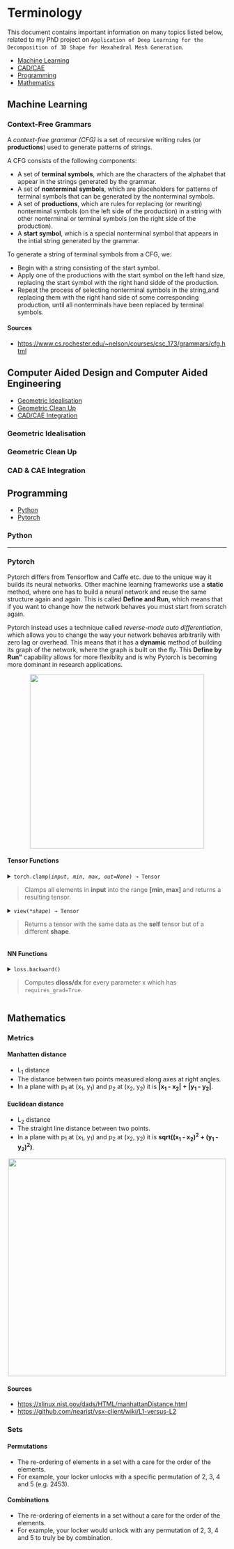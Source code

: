 # Terminology
This document contains important information on many topics listed below, related to my PhD project on `Application of Deep Learning for the Decomposition of 3D Shape for Hexahedral Mesh Generation`.
- [Machine Learning](#machine-learning)
- [CAD/CAE](#computer-aided-design-and-computer-aided-engineering)
- [Programming](#programming)
- [Mathematics](#mathematics)

## Machine Learning
### Context-Free Grammars

A *context-free grammar (CFG)* is a set of recursive writing rules (or **productions**) used to generate patterns of strings.

A CFG consists of the following components:
- A set of **terminal symbols**, which are the characters of the alphabet that appear in the strings generated by the grammar.
- A set of **nonterminal symbols**, which are placeholders for patterns of terminal symbols that can be generated by the nonterminal symbols.
- A set of **productions**, which are rules for replacing (or rewriting) nonterminal symbols (on the left side of the production) in a string with other nonterminal or terminal symbols (on the right side of the production).
- A **start symbol**, which is a special nonterminal symbol that appears in the intial string generated by the grammar.

To generate a string of terminal symbols from a CFG, we:
- Begin with a string consisting of the start symbol.
- Apply one of the productions with the start symbol on the left hand size, replacing the start symbol with the right hand sidde of the production.
- Repeat the process of selecting nonterminal symbols in the string,and replacing them with the right hand side of some corresponding production, until all nonterminals have been replaced by terminal symbols.

#### Sources
- https://www.cs.rochester.edu/~nelson/courses/csc_173/grammars/cfg.html

## Computer Aided Design and Computer Aided Engineering
- [Geometric Idealisation](#geometric-idealisation)
- [Geometric Clean Up](#geometric-clean-up)
- [CAD/CAE Integration](#cad-&-cae-integration)

### Geometric Idealisation

### Geometric Clean Up

### CAD & CAE Integration

## Programming
- [Python](#python)
- [Pytorch](#pytorch)

### Python

<hr>

### Pytorch
Pytorch differs from Tensorflow and Caffe etc. due to the unique way it builds its neural networks. Other machine learning frameworks use a **static** method, where one has to build a neural network and reuse the same structure again and again. This is called **Define and Run**, which means that if you want to change how the network behaves you must start from scratch again.

Pytorch instead uses a technique called *reverse-mode auto differentiation*, which allows you to change the way your network behaves arbitrarily with zero lag or overhead. This means that it has a **dynamic** method of building its graph of the network, where the graph is built on the fly. This **Define by Run"** capability allows for more flexiblity and is why Pytorch is becoming more dominant in research applications.

<p align="center">
  <img src="https://cdn-images-1.medium.com/max/1600/1*5PLIVNA5fIqEC8-kZ260KQ.gif" width=400>
</p>

#### Tensor Functions
<details>
  <summary><code>torch.clamp(<i>input, min, max, out=None</i>) → Tensor</code><br/> <blockquote>Clamps all elements in <b>input</b> into the range <b>[min, max]</b> and returns a resulting tensor.<blockquote></summary>
  <pre>
  <code>
  >>> a = torch.randn(4)
  >>> a
  <b>tensor([-1.7120,  0.1734, -0.0478, -0.0922])</b>
  >>> torch.clamp(a, min=-0.5, max=0.5)
  <b>tensor([-0.5000,  0.1734, -0.0478, -0.0922])</b>
  </code>
  </pre>
</details>
    
<details>
  <summary><span><code>view(<i>*shape</i>) → Tensor</code></span><br/> <blockquote>Returns a tensor with the same data as the <b>self</b> tensor but of a different <b>shape</b>.<blockquote></summary>
  <pre>
  <code>
  >>> x = torch.randn(4, 4)
  >>> x.size()
  <b>torch.Size([4, 4])</b>
  >>> y = x.view(16)
  >>> y.size()
  <b>torch.Size([16])</b>
  >>> z = x.view(-1, 8)  # the size -1 is inferred from other dimensions<br>
  >>> z.size()
  <b>torch.Size([2, 8])</b>
  </code>
  </pre>
</details>

#### NN Functions
<details>
  <summary><code>loss.backward()</code><br/><blockquote>Computes <b>dloss/dx</b> for every parameter x which has <code>requires_grad=True</code>.<blockquote></summary>
  <hr>
    These are accumulated into <code>x.grad</code> for every parameter x.</br></br>
    <pre><code>x.grad += dloss/dx</code></pre>
    <code>optimizer.step</code> updates the value of x using the gradient <code>x.grad</code>. For example, the SGD optimizer performs:     </br></br>
    <pre><code>x += -lr * x.grad</code></pre>
    <code>optimizer.zero_grad()</code> clears <code>x.grad</code> for every parameter x in the optimizer. It’s important to call this before <code>loss.backward()</code>, otherwise you’ll accumulate the gradients from multiple passes.</br></br>
    If you have multiple losses (loss1, loss2) you can sum them and then call backwards once:</br></br>
    <pre>
    <code>loss3 = loss1 + loss2
    loss3.backward()</code></pre> 
    <hr>
</details>

## Mathematics
### Metrics

#### Manhatten distance 
- L<sub>1</sub> distance
- The distance between two points measured along axes at right angles. 
- In a plane with p<sub>1</sub> at (x<sub>1</sub>, y<sub>1</sub>) and p<sub>2</sub> at (x<sub>2</sub>, y<sub>2</sub>) it is <b>|x<sub>1</sub> - x<sub>2</sub>| + |y<sub>1</sub> - y<sub>2</sub>|</b>.

#### Euclidean distance
- L<sub>2</sub> distance
- The straight line distance between two points.
- In a plane with p<sub>1</sub> at (x<sub>1</sub>, y<sub>1</sub>) and p<sub>2</sub> at (x<sub>2</sub>, y<sub>2</sub>) it is <b>sqrt((x<sub>1</sub> - x<sub>2</sub>)<sup>2</sup> + (y<sub>1</sub> - y<sub>2</sub>)<sup>2</sup>)</b>.
  
<p align="center">
  <img src="https://camo.githubusercontent.com/3fd9528d3c336947a78bda29aa36d98218a237eb/687474703a2f2f6e6561726973742e61692f77702d636f6e74656e742f75706c6f6164732f323031372f31312f4c315f616e645f4c325f6c696e65732e706e67" width=500>
</p>

#### Sources
- https://xlinux.nist.gov/dads/HTML/manhattanDistance.html
- https://github.com/nearist/vsx-client/wiki/L1-versus-L2

### Sets
#### Permutations
- The re-ordering of elements in a set with a care for the order of the elements.
- For example, your locker unlocks with a specific permutation of 2, 3, 4 and 5 (e.g. 2453).

#### Combinations
- The re-ordering of elements in a set without a care for the order of the elements.
- For example, your locker would unlock with any permutation of 2, 3, 4 and 5 to truly be by combination.
